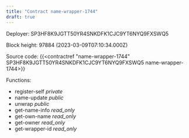 ```yaml
---
title: "Contract name-wrapper-1744"
draft: true
---
```

Deployer: SP3HF8K9JGTT50YR4SNKDFK1CJC9YT6NYQ9FXSWQ5


 



Block height: 97884 (2023-03-09T07:10:34.000Z)

Source code: {{<contractref "name-wrapper-1744" SP3HF8K9JGTT50YR4SNKDFK1CJC9YT6NYQ9FXSWQ5 name-wrapper-1744>}}

Functions:

* register-self _private_
* name-update _public_
* unwrap _public_
* get-name-info _read_only_
* get-own-name _read_only_
* get-owner _read_only_
* get-wrapper-id _read_only_

